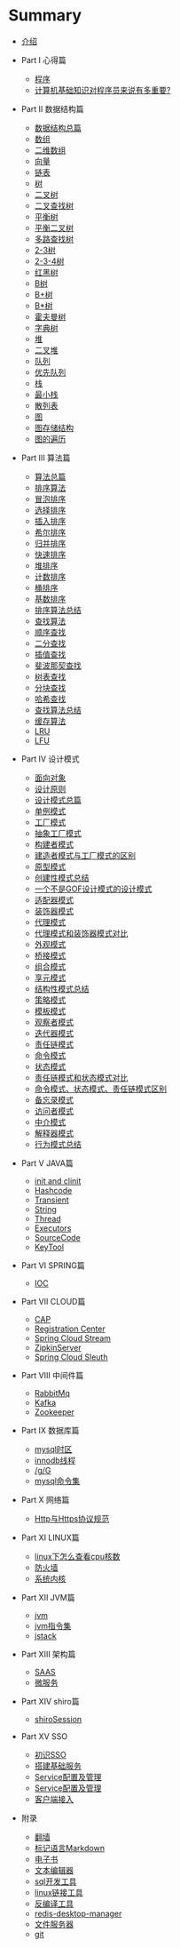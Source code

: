 # Summary

* [介绍](README.md)

* Part I 心得篇
   * [程序](Chapter01/program.md)
   * [计算机基础知识对程序员来说有多重要?](Chapter01/experience1.md)

* Part II 数据结构篇
   * [数据结构总篇](Chapter02/DataStructure.md)
   * [数组](Chapter02/Array.md)
   * [二维数组](Chapter02/TwoDimensionalArray.md)
   * [向量](Chapter02/Vector.md)
   * [链表](Chapter02/LinkedList.md)
   * [树](Chapter02/Tree.md)
   * [二叉树](Chapter02/BinaryTree.md)
   * [二叉查找树](Chapter02/BinarySearchTree.md)
   * [平衡树](Chapter02/BalanceTree.md)
   * [平衡二叉树](Chapter02/AVLTree.md)
   * [多路查找树](Chapter02/MultipathSearchTree.md)
   * [2-3树](Chapter02/2-3Tree.md)
   * [2-3-4树](Chapter02/2-3-4Tree.md)
   * [红黑树](Chapter02/RedBlackTree.md)
   * [B树](Chapter02/BTree.md)
   * [B+树](Chapter02/BPlusTree.md)
   * [B*树](Chapter02/B++Tree.md)
   * [霍夫曼树](Chapter02/HuffmanTree.md)
   * [字典树](Chapter02/Trie.md)
   * [堆](Chapter02/Heap.md)
   * [二叉堆](Chapter02/BinaryHeap.md)
   * [队列](Chapter02/Queue.md)
   * [优先队列](Chapter02/PriorityQueue.md)
   * [栈](Chapter02/Stack.md)
   * [最小栈](Chapter02/MinStack.md)
   * [散列表](Chapter02/Hash.md)
   * [图](Chapter02/Graph.md)
   * [图存储结构](Chapter02/GraphStorageStructure.md)
   * [图的遍历](Chapter02/TraversalOfGraph.md)

* Part III 算法篇
   * [算法总篇](Chapter03/algorithm.md)
   * [排序算法](Chapter03/sortingAlgorithm.md)
   * [冒泡排序](Chapter03/BubbleSort.md)
   * [选择排序](Chapter03/SelectionSort.md)
   * [插入排序](Chapter03/InsertionSort.md)
   * [希尔排序](Chapter03/ShellSort.md)
   * [归并排序](Chapter03/MergeSort.md)
   * [快速排序](Chapter03/QuickSort.md)
   * [堆排序](Chapter03/HeapSort.md)
   * [计数排序](Chapter03/CountingSort.md)
   * [桶排序](Chapter03/BucketSort.md)
   * [基数排序](Chapter03/RadixSort.md)
   * [排序算法总结](Chapter03/SortSummary.md)
   * [查找算法](Chapter03/SearchAlgorithm.md)
   * [顺序查找](Chapter03/SequentialSearch.md)
   * [二分查找](Chapter03/BinarySearch.md)
   * [插值查找](Chapter03/InterpolationLookup.md)
   * [斐波那契查找](Chapter03/FibonacciLookup.md)
   * [树表查找](Chapter03/TreeTableLookup.md)
   * [分块查找](Chapter03/BlockSearch.md)
   * [哈希查找](Chapter03/HashLookup.md)
   * [查找算法总结](Chapter03/FindingAlgorithmSummary.md)
   * [缓存算法](Chapter03/CachingAlgorithm.md)
   * [LRU](Chapter03/LRU.md)
   * [LFU](Chapter03/LFU.md)

* Part IV 设计模式
   * [面向对象](Chapter04/objectOriented.md)
   * [设计原则](Chapter04/designPrinciples.md)
   * [设计模式总篇](Chapter04/designPatterns.md)
   * [单例模式](Chapter04/singleton.md)
   * [工厂模式](Chapter04/Factory.md)
   * [抽象工厂模式](Chapter04/AbstractFactory.md)
   * [构建者模式](Chapter04/Builder.md)
   * [建造者模式与工厂模式的区别](Chapter04/BuilderFactory.md)
   * [原型模式](Chapter04/Prototype.md)
   * [创建性模式总结](Chapter04/create.md)
   * [一个不是GOF设计模式的设计模式](Chapter04/staticFactory.md)
   * [适配器模式](Chapter04/Adaper.md)
   * [装饰器模式](Chapter04/Decorato.md)
   * [代理模式](Chapter04/Proxy.md)
   * [代理模式和装饰器模式对比](Chapter04/ProxyDecorato.md)
   * [外观模式](Chapter04/Facade.md)
   * [桥接模式](Chapter04/Bridge.md)
   * [组合模式](Chapter04/Composite.md)
   * [享元模式](Chapter04/Flyweight.md)
   * [结构性模式总结](Chapter04/SummaryOfStructuralPatterns.md)
   * [策略模式](Chapter04/Strategy.md)
   * [模板模式](Chapter04/template.md)
   * [观察者模式](Chapter04/Observer.md)
   * [迭代器模式](Chapter04/iterator.md)
   * [责任链模式](Chapter04/chainOfResponsibility.md)
   * [命令模式](Chapter04/Command.md)
   * [状态模式](Chapter04/State.md)
   * [责任链模式和状态模式对比](Chapter04/StateExt.md)
   * [命令模式、状态模式、责任链模式区别](Chapter04/ChainExt.md)
   * [备忘录模式](Chapter04/Memo.md)
   * [访问者模式](Chapter04/Visitor.md)
   * [中介模式](Chapter04/Intermediary.md)
   * [解释器模式](Chapter04/Interpreter.md)
   * [行为模式总结](Chapter04/iterator.md)

* Part V JAVA篇
   * [init and clinit](Chapter05/init.md)
   * [Hashcode](Chapter05/Hashcode.md)
   * [Transient](Chapter05/Transient.md)
   * [String](Chapter05/String.md)
   * [Thread](Chapter05/Thread.md)
   * [Executors](Chapter05/Executors.md)
   * [SourceCode](Chapter05/SourceCode.md)
   * [KeyTool](Chapter05/KeyTool.md)

* Part VI SPRING篇
   * [IOC](Chapter06/IOC.md)

* Part VII CLOUD篇
   * [CAP](Chapter07/cap.md)
   * [Registration Center](Chapter07/RegistrationCenter.md)
   * [Spring Cloud Stream](Chapter07/stream.md)
   * [ZipkinServer](Chapter07/ZipkinServer.md)
   * [Spring Cloud Sleuth](Chapter07/sleuth.md)

* Part VIII 中间件篇
   * [RabbitMq](Chapter08/RabbitmqInstallation.md)
   * [Kafka](Chapter08/KafkaInstallation.md)
   * [Zookeeper](Chapter08/ZookeeperInstallation.md)

* Part IX 数据库篇
   * [mysql时区](Chapter09/MysqlServerTimezone.md)
   * [innodb线程](Chapter09/innodbThread.md)
   * [/g/G](Chapter09/gG.md)
   * [mysql命令集](Chapter09/CommandSet.md)

* Part X 网络篇
   * [Http与Https协议规范](Chapter10/http.md)

* Part XI LINUX篇
   * [linux下怎么查看cpu核数](Chapter11/cpu.md)
   * [防火墙](Chapter11/firewall.md)
   * [系统内核](Chapter11/core.md)
  
* Part XII JVM篇

   * [jvm](./Chapter12/jvm.md)
   * [jvm指令集](./Chapter12/jvm指令集.md)
   * [jstack](./Chapter12/jstack.md)
  
* Part XIII 架构篇
   * [SAAS](./Chapter13/saas.md)
   * [微服务](./Chapter13/MicroService.md)
   
* Part XIV shiro篇
   * [shiroSession](Chapter14/shiroSession.md) 
   
* Part XV SSO
   * [初识SSO](./Chapter15/cas1.md)
   * [搭建基础服务](./Chapter15/cas2.md)
   * [Service配置及管理](./Chapter15/cas3.md)
   * [Service配置及管理](./Chapter15/cas4.md)
   * [客户端接入](./Chapter15/cas5.md)
   
* 附录
   * [翻墙](Chapter20/OverTheWall.md)
   * [标记语言Markdown](Chapter20/Markdown.md)
   * [电子书](Chapter20/gitbook.md)
   * [文本编辑器](Chapter20/Txt.md)
   * [sql开发工具](Chapter20/sql.md)
   * [linux链接工具](Chapter20/xshell.md)
   * [反编译工具](Chapter20/DecompileTool.md)
   * [redis-desktop-manager](Chapter20/redis-desktop-manager.md)
   * [文件服务器](Chapter20/file.md)
   * [git](Chapter20/git.md)
   
